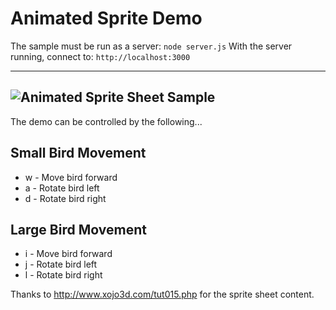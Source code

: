 # Animated Sprite Demo
The sample must be run as a server: `node server.js`
With the server running, connect to: `http://localhost:3000`

---
![Animated Sprite Sheet Sample](https://github.com/ProfPorkins/GameTech/blob/master/JavaScript/Spritesheet/AnimatedSprite.png "")
---

The demo can be controlled by the following...

## Small Bird Movement
* w - Move bird forward
* a - Rotate bird left
* d - Rotate bird right

## Large Bird Movement
* i - Move bird forward
* j - Rotate bird left
* l - Rotate bird right

Thanks to http://www.xojo3d.com/tut015.php for the sprite sheet content.

